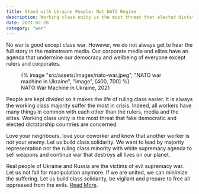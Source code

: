 ```yaml
---
title: Stand with Ukraine People; Not NATO Regime
description: Working class unity is the most threat that elected dictators are concerned in capitalist countries
date: 2021-02-28
category: "war"
---
```


No war is good except class war. However, we do not always get to hear the full story in the mainstream media. Our corporate media and elites have an agenda that undermine our democracy and wellbeing of everyone except rulers and corporates.

<!-- excerpt -->

<figure>
{% image "src/assets/images/nato-war.jpeg", "NATO war machine in Ukraine", "image", [400, 700] %}
<figcaption>NATO War Machine in Ukraine, 2021</figcaption>
</figure>

People are kept divided so it makes the life of ruling class easier. It is always the working class majority suffer the most in crisis. Indeed, all workers have many things in common with each other than the rulers, media and the elites. Working class unity is the most threat that fake democratic and elected dictatorship countries are concerned.

Love your neighbours, love your coworker and know that another worker is not your enemy. Let us build class solidarity. We want to lead by majority representation not the ruling class minority with white supremacy agenda to sell weapons and continue war that destroys all lives on our planet.

Real people of Ukraine and Russia are the victims of evil supremacy war. Let us not fall for manipulation anymore. If we are united, we can minimize the suffering. Let us build class solidarity, be vigilant and prepare to free all oppressed from the evils. [Read More](http://www.chinatoday.com.cn/ctenglish/2018/commentaries/202204/t20220402_800281213.html).
